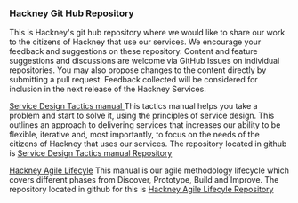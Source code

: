 

<h3> Hackney Git Hub Repository</h3>

This is Hackney's git hub repository where we would like to share our work to the citizens of Hackney that use our services. We encourage your feedback and suggestions on these repository. Content and feature suggestions and discussions are welcome via GitHub Issues on individual repositories. You may also propose changes to the content directly by submitting a pull request. Feedback collected will be considered for inclusion in the next release of the Hackney Services.

<a href="https://lbhackney-it.github.io/playbook/">Service Design Tactics manual </a>
This tactics manual helps you take a problem and start to solve it, using the principles of service design.  This outlines an approach to delivering services that increases our ability to be flexible, iterative and, most importantly, to focus on the needs of the citizens of Hackney that uses our services.  The repository located in github is <a href="https://github.com/LBHackney-IT/playbook/">Service Design Tactics manual Repository</a>

<a href="https://lbhackney-it.github.io/HAL/">Hackney Agile Lifecyle</a> 
This manual is our agile methodology lifecycle which covers different phases from Discover, Prototype, Build and Improve.
The repository located in github for this is <a href="https://github.com/LBHackney-IT/HAL/">Hackney Agile Lifecyle Repository</a>
